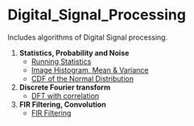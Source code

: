 # Digital_Signal_Processing

Includes algorithms of Digital Signal processing.  

<ol>
  <li> <b>Statistics, Probability and Noise </b>
    <ul>
      <li><a href="https://github.com/fbasatemur/Digital_Signal_Processing/tree/main/running_statistic"> Running Statistics </a></li>
      <li><a href="https://github.com/fbasatemur/Digital_Signal_Processing/tree/main/image_histogram"> Image Histogram, Mean & Variance </a></li>
	  <li><a href="https://github.com/fbasatemur/Digital_Signal_Processing/tree/main/cdf_of_the_normal_distribution"> CDF of the Normal Distribution </a></li>
    </ul>
  </li>
  <li> <b>Discrete Fourier transform </b>
    <ul>
      <li><a href="https://github.com/fbasatemur/Digital_Signal_Processing/tree/main/DFT_with_correlation"> DFT with correlation </a></li>
    </ul>
  </li>
  <li> <b>FIR Filtering, Convolution </b>
    <ul>
      <li><a href="https://github.com/fbasatemur/Digital_Signal_Processing/tree/main/FIR_filter"> FIR Filtering </a></li>
    </ul>
  </li>
  
</ol>
